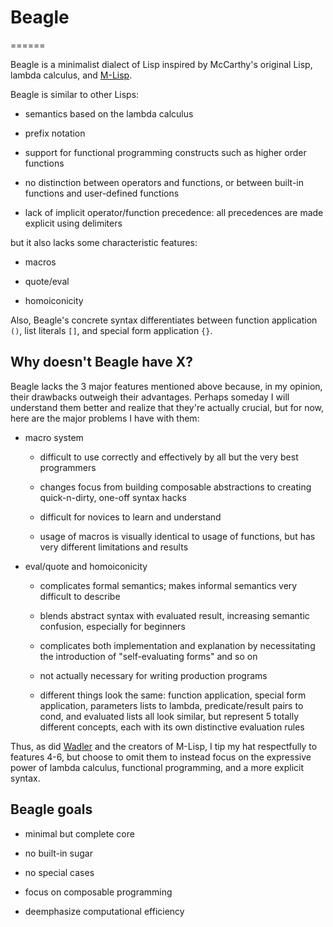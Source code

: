 # Beagle #
======

Beagle is a minimalist dialect of Lisp inspired by McCarthy's original Lisp, 
lambda calculus, and [M-Lisp](http://citeseerx.ist.psu.edu/viewdoc/summary?doi=10.1.1.40.4948).

Beagle is similar to other Lisps:

 - semantics based on the lambda calculus

 - prefix notation
 
 - support for functional programming constructs such as higher order functions
 
 - no distinction between operators and functions, or between built-in 
   functions and user-defined functions
 
 - lack of implicit operator/function precedence:  all precedences are
   made explicit using delimiters

but it also lacks some characteristic features:

 - macros
 
 - quote/eval
 
 - homoiconicity
 
Also, Beagle's concrete syntax differentiates between function application `()`,
list literals `[]`, and special form application `{}`.



## Why doesn't Beagle have X? ##
  
Beagle lacks the 3 major features mentioned above because, in my opinion, their
drawbacks outweigh their advantages.  Perhaps someday I will understand them 
better and realize that they're actually crucial, but for now, here are the major
problems I have with them:

 - macro system
 
   - difficult to use correctly and effectively by all but the very best programmers
   
   - changes focus from building composable abstractions to creating 
     quick-n-dirty, one-off syntax hacks 
 
   - difficult for novices to learn and understand
   
   - usage of macros is visually identical to usage of functions, but
     has very different limitations and results
   
 - eval/quote and homoiconicity

   - complicates formal semantics; makes informal semantics very difficult to describe
 
   - blends abstract syntax with evaluated result, increasing semantic confusion,
     especially for beginners
     
   - complicates both implementation and explanation by necessitating the 
     introduction of "self-evaluating forms" and so on
     
   - not actually necessary for writing production programs
   
   - different things look the same:  function application, special form application, 
     parameters lists to lambda, predicate/result pairs to cond, and evaluated lists
     all look similar, but represent 5 totally different concepts, each with its own
     distinctive evaluation rules
      
Thus, as did [Wadler](http://www.wisdomandwonder.com/link/1055/why-calculating-is-better-than-scheming)
and the creators of M-Lisp, I tip my hat respectfully to features 4-6, but choose to
omit them to instead focus on the expressive power of lambda calculus, functional
programming, and a more explicit syntax.



## Beagle goals ##

 - minimal but complete core

 - no built-in sugar

 - no special cases

 - focus on composable programming

 - deemphasize computational efficiency

